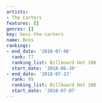 ```yaml
---
artists:
- The Carters
features: []
genres: []
key: boss-the-carters
name: Boss
rankings:
- end_date: '2018-07-06'
  rank: 77
  ranking_list: Billboard Hot 100
  start_date: '2018-06-30'
- end_date: '2018-07-13'
  rank: 99
  ranking_list: Billboard Hot 100
  start_date: '2018-07-07'
---
```


